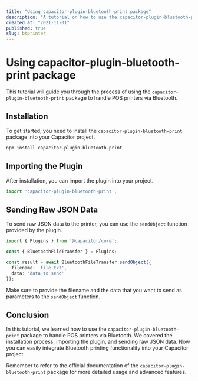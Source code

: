 ```yaml
---
title: "Using capacitor-plugin-bluetooth-print package"
description: "A tutorial on how to use the capacitor-plugin-bluetooth-print package to handle POS printers via Bluetooth."
created_at: "2021-11-01"
published: true
slug: btprinter
---
```


# Using capacitor-plugin-bluetooth-print package

This tutorial will guide you through the process of using the `capacitor-plugin-bluetooth-print` package to handle POS printers via Bluetooth. 

## Installation

To get started, you need to install the `capacitor-plugin-bluetooth-print` package into your Capacitor project.

```bash
npm install capacitor-plugin-bluetooth-print
```

## Importing the Plugin

After installation, you can import the plugin into your project.

```typescript
import 'capacitor-plugin-bluetooth-print';
```

## Sending Raw JSON Data

To send raw JSON data to the printer, you can use the `sendObject` function provided by the plugin.

```typescript
import { Plugins } from '@capacitor/core';

const { BluetoothFileTransfer } = Plugins;

const result = await BluetoothFileTransfer.sendObject({
  filename: 'file.txt',
  data: 'data to send'
});
```

Make sure to provide the filename and the data that you want to send as parameters to the `sendObject` function.

## Conclusion

In this tutorial, we learned how to use the `capacitor-plugin-bluetooth-print` package to handle POS printers via Bluetooth. We covered the installation process, importing the plugin, and sending raw JSON data. Now you can easily integrate Bluetooth printing functionality into your Capacitor project.

Remember to refer to the official documentation of the `capacitor-plugin-bluetooth-print` package for more detailed usage and advanced features.